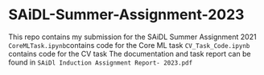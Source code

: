 # SAiDL-Summer-Assignment-2023
This repo contains my submission for the SAiDL Summer Assignment 2021
`CoreMLTask.ipynb`contains code for the Core ML task
`CV_Task_Code.ipynb` contains code for the CV task
The documentation and task report can be found in `SAiDl Induction Assignment Report- 2023.pdf`
